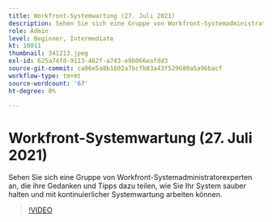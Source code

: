 ```yaml
---
title: Workfront-Systemwartung (27. Juli 2021)
description: Sehen Sie sich eine Gruppe von Workfront-Systemadministratorexperten an, die ihre Gedanken und Tipps dazu teilen, wie Sie Ihr System sauber halten und mit dem kontinuierlichen System arbeiten können.. (Beschreibungen sollten zwischen 60 und 160 Zeichen lang sein.)
role: Admin
level: Beginner, Intermediate
kt: 10011
thumbnail: 341213.jpeg
exl-id: 625a74fd-9113-462f-a743-e9b066eafdd3
source-git-commit: ca06e5a8b1602a7bcfb83a43f529680a5a96bacf
workflow-type: tm+mt
source-wordcount: '67'
ht-degree: 0%

---
```


# Workfront-Systemwartung (27. Juli 2021)

Sehen Sie sich eine Gruppe von Workfront-Systemadministratorexperten an, die ihre Gedanken und Tipps dazu teilen, wie Sie Ihr System sauber halten und mit kontinuierlicher Systemwartung arbeiten können.

>[!VIDEO](https://video.tv.adobe.com/v/341213/?quality=12&learn=on)
